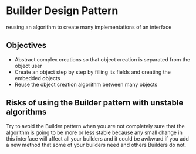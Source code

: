 # Builder Design Pattern

reusing an algorithm to create many implementations of an interface

## Objectives

- Abstract complex creations so that object creation is separated from the object user
- Create an object step by step by filling its fields and creating the embedded objects
- Reuse the object creation algorithm between many objects

## Risks of using the Builder pattern with unstable algorithms

Try to avoid the Builder pattern when you are not completely sure that the algorithm is going to be more or less stable because any small change in this interface will affect all your builders and it could be awkward if you add a new method that some of your builders need and others Builders do not.
